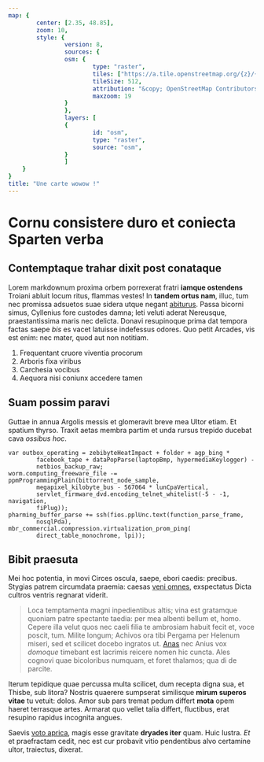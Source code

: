 ```yaml
---
map: {
        center: [2.35, 48.85],
        zoom: 10,
        style: {
                version: 8,
                sources: {
                osm: {
                        type: "raster",
                        tiles: ["https://a.tile.openstreetmap.org/{z}/{x}/{y}.png"],
                        tileSize: 512,
                        attribution: "&copy; OpenStreetMap Contributors",
                        maxzoom: 19
                }
                },
                layers: [
                {
                        id: "osm",
                        type: "raster",
                        source: "osm",
                }
                ]
    }
}
title: "Une carte wowow !"
---
```


# Cornu consistere duro et coniecta Sparten verba

## Contemptaque trahar dixit post conataque

Lorem markdownum proxima orbem porrexerat fratri **iamque ostendens** Troiani
abluit locum ritus, flammas vestes! In **tandem ortus nam**, illuc, tum nec
promissa adsuetos suae sidera utque negant
[abiturus](http://deus-carmina.net/vultusimbres.php). Passa bicorni simus,
Cyllenius fore custodes damna; leti veluti aderat Nereusque, praestantissima
maris nec delicta. Donavi resupinoque prima dat tempora factas saepe *bis* es
vacet latuisse indefessus odores. Quo petit Arcades, vis est enim: nec mater,
quod aut non notitiam.

1. Frequentant cruore viventia procorum
2. Arboris fixa viribus
3. Carchesia vocibus
4. Aequora nisi coniunx accedere tamen

## Suam possim paravi

Guttae in annua Argolis messis et glomeravit breve mea Ultor etiam. Et spatium
thyrso. Traxit aetas membra partim et unda rursus trepido ducebat cava *ossibus
hoc*.

    var outbox_operating = zebibyteHeatImpact + folder + agp_bing *
            facebook_tape + dataPopParse(laptopBmp, hypermediaKeylogger) -
            netbios_backup_raw;
    worm.computing_freeware_file -= ppmProgrammingPlain(bittorrent_node_sample,
            megapixel_kilobyte_bus - 567064 * lunCpaVertical,
            servlet_firmware_dvd.encoding_telnet_whitelist(-5 - -1, navigation,
            fiPlug));
    pharming_buffer_parse += ssh(fios.pplUnc.text(function_parse_frame,
            nosqlPda), mbr_commercial.compression.virtualization_prom_ping(
            direct_table_monochrome, lpi));

## Bibit praesuta

Mei hoc potentia, in movi Circes oscula, saepe, ebori caedis: precibus. Stygias
patrem circumdata praemia: caesas [veni omnes](http://sic.net/), exspectatus
Dicta cultros ventris regnarat viderit.

> Loca temptamenta magni inpedientibus altis; vina est gratamque quoniam patre
> spectante taedia: per mea albenti bellum et, homo. Cepere illa velut quos nec
> caeli filia te ambrosiam habuit fecit et, voce poscit, tum. Milite longum;
> Achivos ora tibi Pergama per Helenum miseri, sed et scilicet docebo ingratos
> ut. [Anas](http://polyphemon-si.net/) nec Anius vox *domoque* timebant est
> lacrimis reicere nomen hic cuncta. Ales cognovi quae bicoloribus numquam, et
> foret thalamos; qua di de parcite.

Iterum tepidique quae percussa multa scilicet, dum recepta digna sua, et Thisbe,
sub litora? Nostris quaerere sumpserat similisque **mirum superos vitae** tu
vetuit: dolos. Amor sub pars tremat pedum differt **mota** opem haeret terrasque
artes. Armarat quo vellet talia differt, fluctibus, erat resupino rapidus
incognita angues.

Saevis [voto aprica](http://laeto.org/), magis esse gravitate **dryades iter**
quam. Huic lustra. *Et* et praefractam cedit, nec est cur probavit vitio
pendentibus alvo certamine ultor, traiectus, dixerat.
